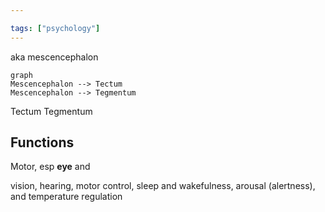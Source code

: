 ```yaml
---

tags: ["psychology"]
---
```


aka mescencephalon

```mermaid
graph 
Mescencephalon --> Tectum
Mescencephalon --> Tegmentum

```
Tectum
Tegmentum 

## Functions 
Motor, esp **eye** and 


vision, hearing, motor control, sleep and wakefulness, arousal (alertness), and temperature regulation